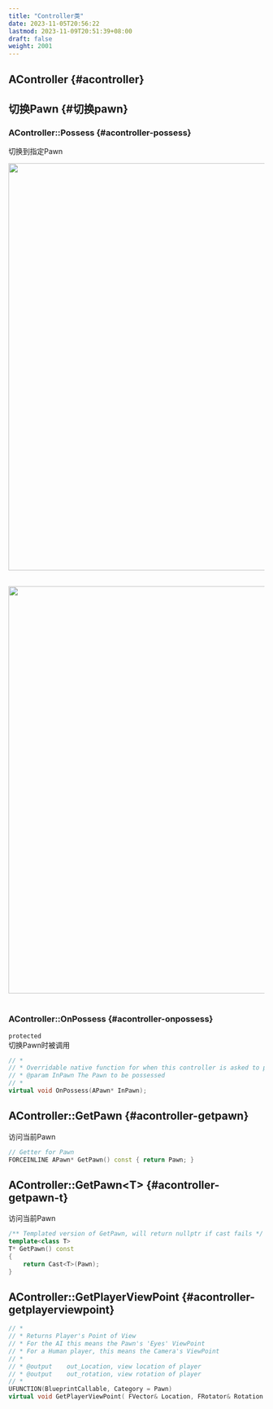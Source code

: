 ```yaml
---
title: "Controller类"
date: 2023-11-05T20:56:22
lastmod: 2023-11-09T20:51:39+08:00
draft: false
weight: 2001
---
```


## AController {#acontroller}


## 切换Pawn {#切换pawn}


### AController::Possess {#acontroller-possess}

切换到指定Pawn <br/>

<img src="/pic/控制器/AController类型/AController-Possess1.png" width="800" /> <br/> <br/>

<img src="/pic/控制器/AController类型/AController-Possess2.png" width="800" /> <br/> <br/>


### AController::OnPossess {#acontroller-onpossess}

`protected` <br/>
切换Pawn时被调用 <br/>

```cpp
// *
// * Overridable native function for when this controller is asked to possess a pawn.
// * @param InPawn The Pawn to be possessed
// *
virtual void OnPossess(APawn* InPawn);
```


## AController::GetPawn {#acontroller-getpawn}

访问当前Pawn <br/>

```cpp
// Getter for Pawn
FORCEINLINE APawn* GetPawn() const { return Pawn; }
```


## AController::GetPawn&lt;T&gt; {#acontroller-getpawn-t}

访问当前Pawn <br/>

```cpp
/** Templated version of GetPawn, will return nullptr if cast fails */
template<class T>
T* GetPawn() const
{
    return Cast<T>(Pawn);
}
```


## AController::GetPlayerViewPoint {#acontroller-getplayerviewpoint}

```cpp
// *
// * Returns Player's Point of View
// * For the AI this means the Pawn's 'Eyes' ViewPoint
// * For a Human player, this means the Camera's ViewPoint
// *
// * @output	out_Location, view location of player
// * @output	out_rotation, view rotation of player
// *
UFUNCTION(BlueprintCallable, Category = Pawn)
virtual void GetPlayerViewPoint( FVector& Location, FRotator& Rotation ) const;      
```

